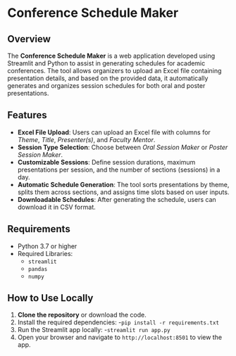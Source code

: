 # Conference Schedule Maker

## Overview
The **Conference Schedule Maker** is a web application developed using Streamlit and Python to assist in generating schedules for academic conferences. The tool allows organizers to upload an Excel file containing presentation details, and based on the provided data, it automatically generates and organizes session schedules for both oral and poster presentations.

## Features
- **Excel File Upload**: Users can upload an Excel file with columns for *Theme*, *Title*, *Presenter(s)*, and *Faculty Mentor*.
- **Session Type Selection**: Choose between *Oral Session Maker* or *Poster Session Maker*.
- **Customizable Sessions**: Define session durations, maximum presentations per session, and the number of sections (sessions) in a day.
- **Automatic Schedule Generation**: The tool sorts presentations by theme, splits them across sections, and assigns time slots based on user inputs.
- **Downloadable Schedules**: After generating the schedule, users can download it in CSV format.

## Requirements
- Python 3.7 or higher
- Required Libraries:
  - `streamlit`
  - `pandas`
  - `numpy`


## How to Use Locally
1. **Clone the repository** or download the code.
2. Install the required dependencies:
   -`pip install -r requirements.txt`
3. Run the Streamlit app locally:
   -`streamlit run app.py`
4. Open your browser and navigate to `http://localhost:8501` to view the app.